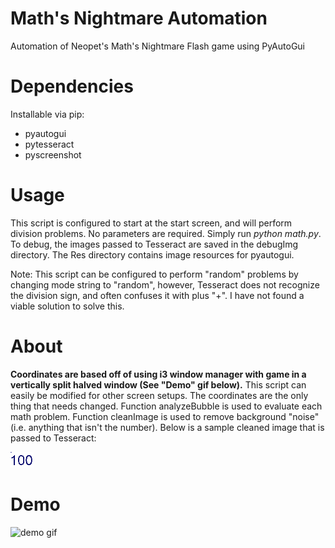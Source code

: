 # Math's Nightmare Automation
Automation of Neopet's Math's Nightmare Flash game using PyAutoGui

# Dependencies
Installable via pip:
* pyautogui 
* pytesseract
* pyscreenshot

# Usage
This script is configured to start at the start screen, and will perform division problems. No parameters are required. Simply run *python math.py*. To debug, the images passed to Tesseract are saved in the debugImg directory. The Res directory contains image resources for pyautogui.

Note: This script can be configured to perform "random" problems by changing mode string to "random", however, Tesseract does not recognize the division sign, and often confuses it with plus "+". I have not found a viable solution to solve this.

# About
 **Coordinates are based off of using i3 window manager with game in a vertically split halved window (See "Demo" gif below).** This script can easily be modified for other screen setups. The coordinates are the only thing that needs changed. Function analyzeBubble is used to evaluate each math problem. Function cleanImage is used to remove background "noise" (i.e. anything that isn't the number). Below is a sample cleaned image that is passed to Tesseract:
 
 
![demo gif](debugImg/num1boxNum1-reiter.png)
 
 




# Demo
![demo gif](demo.gif)
